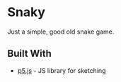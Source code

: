 # Snaky

Just a simple, good old snake game.

## Built With

* [p5.js](https://p5js.org/) - JS library for sketching

